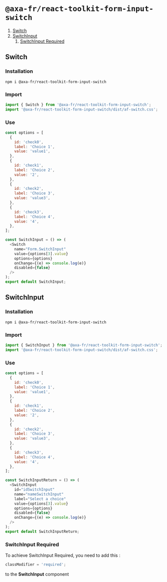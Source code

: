 # `@axa-fr/react-toolkit-form-input-switch`

1. [Switch](#switch)
2. [SwitchInput](#switchinput)
   1. [SwitchInput Required](#switchinput-required)

## Switch

### Installation

```shell script
npm i @axa-fr/react-toolkit-form-input-switch
```

### Import

```javascript
import { Switch } from '@axa-fr/react-toolkit-form-input-switch';
import '@axa-fr/react-toolkit-form-input-switch/dist/af-switch.css';
```

### Use

```javascript
const options = [
  {
    id: 'check0',
    label: 'Choice 1',
    value: 'value1',
  },
  {
    id: 'check1',
    label: 'Choice 2',
    value: '2',
  },
  {
    id: 'check2',
    label: 'Choice 3',
    value: 'value3',
  },
  {
    id: 'check3',
    label: 'Choice 4',
    value: '4',
  },
];

const SwitchInput = () => (
  <Switch
    name="Form.SwitchInput"
    value={options[3].value}
    options={options}
    onChange={(e) => console.log(e)}
    disabled={false}
  />
);
export default SwitchInput;
```

## SwitchInput

### Installation

```shell script
npm i @axa-fr/react-toolkit-form-input-switch
```

### Import

```javascript
import { SwitchInput } from '@axa-fr/react-toolkit-form-input-switch';
import '@axa-fr/react-toolkit-form-input-switch/dist/af-switch.css';
```

### Use

```javascript
const options = [
  {
    id: 'check0',
    label: 'Choice 1',
    value: 'value1',
  },
  {
    id: 'check1',
    label: 'Choice 2',
    value: '2',
  },
  {
    id: 'check2',
    label: 'Choice 3',
    value: 'value3',
  },
  {
    id: 'check3',
    label: 'Choice 4',
    value: '4',
  },
];

const SwitchInputReturn = () => (
  <SwitchInput
    id="idSwitchInput"
    name="nameSwitchInput"
    label="Select a choice"
    value={options[3].value}
    options={options}
    disabled={false}
    onChange={(e) => console.log(e)}
  />
);
export default SwitchInputReturn;
```

### SwitchInput Required

To achieve SwitchInput Required, you need to add this :

```javascript
classModifier = 'required';
```

to the **SwitchInput** component
